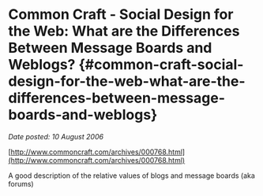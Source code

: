 # Common Craft - Social Design for the Web: What are the Differences Between Message Boards and Weblogs? {#common-craft-social-design-for-the-web-what-are-the-differences-between-message-boards-and-weblogs}

_Date posted: 10 August 2006_

[http://www.commoncraft.com/archives/000768.html](http://www.commoncraft.com/archives/000768.html)

A good description of the relative values of blogs and message boards (aka forums)